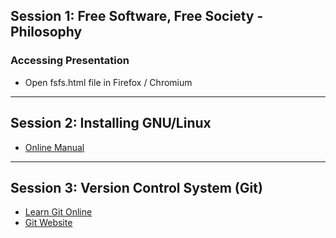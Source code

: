 
## Session 1: Free Software, Free Society - Philosophy

### Accessing Presentation

 - Open fsfs.html file in Firefox / Chromium

----

## Session 2: Installing GNU/Linux

 - [Online Manual](http://www.ubuntu.com/download/desktop/install-ubuntu-desktop)

----

## Session 3: Version Control System (Git)

 - [Learn Git Online](https://try.github.io/levels/1/challenges/1)
 - [Git Website](http://git-scm.com/)

